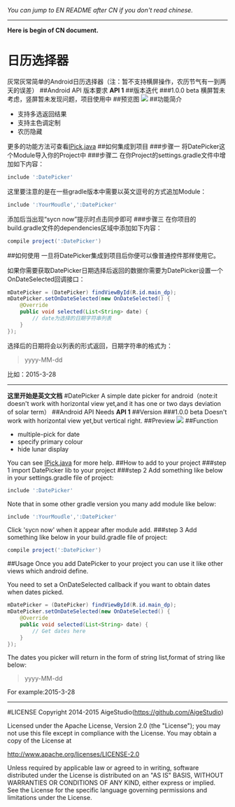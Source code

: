 *You can jump to EN README after CN if you don't read chinese.*
***
**Here is begin of CN document.**
# 日历选择器
灰常灰常简单的Android日历选择器（注：暂不支持横屏操作，农历节气有一到两天的误差）
##Android API 版本要求
**API 1**
##版本迭代
###1.0.0 beta
横屏暂未考虑，竖屏暂未发现问题，项目使用中
##预览图
![](https://github.com/AigeStudio/DatePicker/blob/master/PreviewGif.gif)
##功能简介
* 支持多选返回结果
* 支持主色调定制
* 农历隐藏

更多的功能方法可查看[IPick.java](https://github.com/AigeStudio/DatePicker/blob/master/DatePicker/src/main/java/cn/aigestudio/datepicker/interfaces/IPick.java)
##如何集成到项目
###步骤一
将DatePicker这个Module导入你的Project中
###步骤二
在你Project的settings.gradle文件中增加如下内容：
```gradle
include ':DatePicker'
```
这里要注意的是在一些gradle版本中需要以英文逗号的方式追加Module：
```gradle
include ':YourMoudle',':DatePicker'
```
添加后当出现“sycn now”提示时点击同步即可
###步骤三
在你项目的build.gradle文件的dependencies区域中添加如下内容：
```gradle
compile project(':DatePicker')
```
##如何使用
一旦将DatePicker集成到项目后你便可以像普通控件那样使用它。

如果你需要获取DatePicker日期选择后返回的数据你需要为DatePicker设置一个OnDateSelected回调接口：
```Java
mDatePicker = (DatePicker) findViewById(R.id.main_dp);
mDatePicker.setOnDateSelected(new OnDateSelected() {
    @Override
    public void selected(List<String> date) {
        // date为选择的日期字符串列表
    }
});
```
选择后的日期将会以列表的形式返回，日期字符串的格式为：
>yyyy-MM-dd

比如：2015-3-28

***
**这里开始是英文文档**
#DatePicker
A simple date picker for android（note:it doesn't work with horizontal view yet,and it has one or two days deviation of solar term）
##Android API Needs
**API 1**
##Version
###1.0.0 beta
Doesn't work with horizontal view yet,but vertical right.
##Preview
![](https://github.com/AigeStudio/DatePicker/blob/master/PreviewGif.gif)
##Function
* multiple-pick for date
* specify primary colour
* hide lunar display

You can see [IPick.java](https://github.com/AigeStudio/DatePicker/blob/master/DatePicker/src/main/java/cn/aigestudio/datepicker/interfaces/IPick.java) for more help.
##How to add to your project
###step 1
import DatePicker lib to your project
###step 2
Add something like below in your settings.gradle file of project:
```gradle
include ':DatePicker'
```
Note that in some other gradle version you many add module like below:
```gradle
include ':YourMoudle',':DatePicker'
```
Click 'sycn now' when it appear after module add.
###step 3
Add something like below in your build.gradle file of project:
```gradle
compile project(':DatePicker')
```
##Usage
Once you add DatePicker to your project you can use it like other views which android define.

You need to set a OnDateSelected callback if you want to obtain dates when dates picked.
```Java
mDatePicker = (DatePicker) findViewById(R.id.main_dp);
mDatePicker.setOnDateSelected(new OnDateSelected() {
    @Override
    public void selected(List<String> date) {
        // Get dates here
    }
});
```
The dates you picker will return in the form of string list,format of string like below:
>yyyy-MM-dd

For example:2015-3-28
***
#LICENSE
 Copyright 2014-2015 AigeStudio(https://github.com/AigeStudio)

 Licensed under the Apache License, Version 2.0 (the "License");
 you may not use this file except in compliance with the License.
 You may obtain a copy of the License at

 http://www.apache.org/licenses/LICENSE-2.0

 Unless required by applicable law or agreed to in writing, software
 distributed under the License is distributed on an "AS IS" BASIS,
 WITHOUT WARRANTIES OR CONDITIONS OF ANY KIND, either express or implied.
 See the License for the specific language governing permissions and
 limitations under the License.

